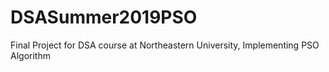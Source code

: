 # DSASummer2019PSO
Final Project for DSA course at Northeastern University, Implementing PSO Algorithm
